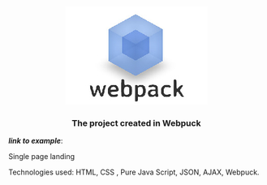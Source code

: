 <p align="center">
  <a href="https://webpack.js.org/">
    <img src="./img/webpack-logo.jpg">
  </a>
  <h3 align="center">The project created in Webpuck</h3>
</p>

__*link to example*__: 

Single page landing

Technologies used: HTML, CSS , Pure Java Script, JSON, AJAX, Webpuck.
